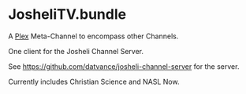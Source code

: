 # JosheliTV.bundle

A [Plex](https://www.plex.tv/) Meta-Channel to encompass other Channels.

One client for the Josheli Channel Server.

See https://github.com/datvance/josheli-channel-server for the server.

Currently includes Christian Science and NASL Now.
